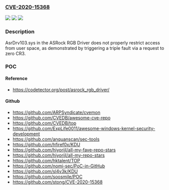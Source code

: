 ### [CVE-2020-15368](https://cve.mitre.org/cgi-bin/cvename.cgi?name=CVE-2020-15368)
![](https://img.shields.io/static/v1?label=Product&message=n%2Fa&color=blue)
![](https://img.shields.io/static/v1?label=Version&message=n%2Fa&color=blue)
![](https://img.shields.io/static/v1?label=Vulnerability&message=n%2Fa&color=brighgreen)

### Description

AsrDrv103.sys in the ASRock RGB Driver does not properly restrict access from user space, as demonstrated by triggering a triple fault via a request to zero CR3.

### POC

#### Reference
- https://codetector.org/post/asrock_rgb_driver/

#### Github
- https://github.com/ARPSyndicate/cvemon
- https://github.com/CVEDB/awesome-cve-repo
- https://github.com/CVEDB/top
- https://github.com/ExpLife0011/awesome-windows-kernel-security-development
- https://github.com/anquanscan/sec-tools
- https://github.com/hfiref0x/KDU
- https://github.com/hiyorijl/all-my-fave-repo-stars
- https://github.com/hiyorijl/all-my-repo-stars
- https://github.com/hktalent/TOP
- https://github.com/nomi-sec/PoC-in-GitHub
- https://github.com/sl4v3k/KDU
- https://github.com/soosmile/POC
- https://github.com/stong/CVE-2020-15368


